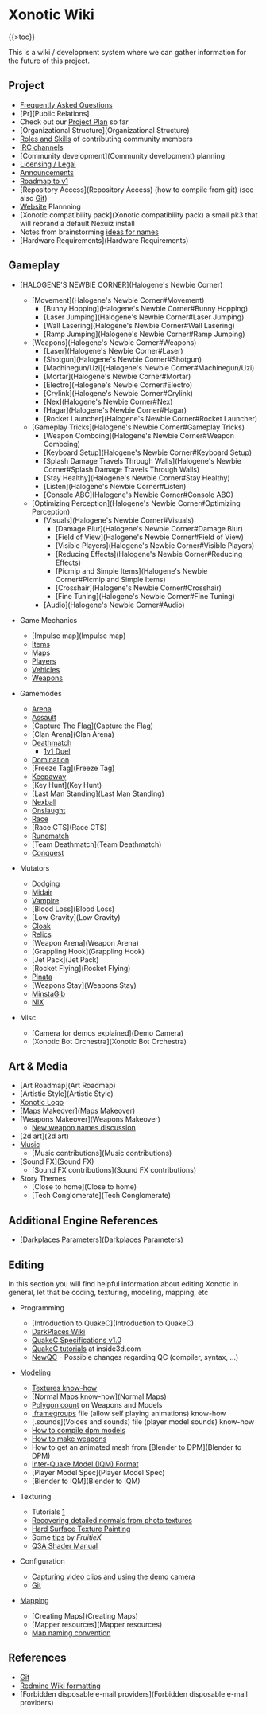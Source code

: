 Xonotic Wiki
============

{{\>toc}}

This is a wiki / development system where we can gather information for the future of this project.

Project
-------

-   [Frequently Asked Questions](Faq)
-   [Pr][Public Relations]
-   Check out our [Project Plan](plan) so far
-   [Organizational Structure](Organizational Structure)
-   [Roles and Skills](Roles) of contributing community members
-   [IRC channels](IRC)
-   [Community development](Community development) planning
-   [Licensing / Legal](Legal)
-   [Announcements](Announcements)
-   [Roadmap to v1](http://dev.xonotic.org/versions/show/3)
-   [Repository Access](Repository Access) (how to compile from git) (see also [Git](Git))
-   [Website](Website) Plannning
-   [Xonotic compatibility pack](Xonotic compatibility pack) a small pk3 that will rebrand a default Nexuiz install
-   Notes from brainstorming [ideas for names](names)
-   [Hardware Requirements](Hardware Requirements)

Gameplay
--------

-   [HALOGENE'S NEWBIE CORNER](Halogene's Newbie Corner)
    -   [Movement](Halogene's Newbie Corner\#Movement)
        -   [Bunny Hopping](Halogene's Newbie Corner\#Bunny Hopping)
        -   [Laser Jumping](Halogene's Newbie Corner\#Laser Jumping)
        -   [Wall Lasering](Halogene's Newbie Corner\#Wall Lasering)
        -   [Ramp Jumping](Halogene's Newbie Corner\#Ramp Jumping)
    -   [Weapons](Halogene's Newbie Corner\#Weapons)
        -   [Laser](Halogene's Newbie Corner\#Laser)
        -   [Shotgun](Halogene's Newbie Corner\#Shotgun)
        -   [Machinegun/Uzi](Halogene's Newbie Corner\#Machinegun/Uzi)
        -   [Mortar](Halogene's Newbie Corner\#Mortar)
        -   [Electro](Halogene's Newbie Corner\#Electro)
        -   [Crylink](Halogene's Newbie Corner\#Crylink)
        -   [Nex](Halogene's Newbie Corner\#Nex)
        -   [Hagar](Halogene's Newbie Corner\#Hagar)
        -   [Rocket Launcher](Halogene's Newbie Corner\#Rocket Launcher)
    -   [Gameplay Tricks](Halogene's Newbie Corner\#Gameplay Tricks)
        -   [Weapon Comboing](Halogene's Newbie Corner\#Weapon Comboing)
        -   [Keyboard Setup](Halogene's Newbie Corner\#Keyboard Setup)
        -   [Splash Damage Travels Through Walls](Halogene's Newbie Corner\#Splash Damage Travels Through Walls)
        -   [Stay Healthy](Halogene's Newbie Corner\#Stay Healthy)
        -   [Listen](Halogene's Newbie Corner\#Listen)
        -   [Console ABC](Halogene's Newbie Corner\#Console ABC)
    -   [Optimizing Perception](Halogene's Newbie Corner\#Optimizing Perception)
        -   [Visuals](Halogene's Newbie Corner\#Visuals)
            -   [Damage Blur](Halogene's Newbie Corner\#Damage Blur)
            -   [Field of View](Halogene's Newbie Corner\#Field of View)
            -   [Visible Players](Halogene's Newbie Corner\#Visible Players)
            -   [Reducing Effects](Halogene's Newbie Corner\#Reducing Effects)
            -   [Picmip and Simple Items](Halogene's Newbie Corner\#Picmip and Simple Items)
            -   [Crosshair](Halogene's Newbie Corner\#Crosshair)
            -   [Fine Tuning](Halogene's Newbie Corner\#Fine Tuning)
        -   [Audio](Halogene's Newbie Corner\#Audio)

-   Game Mechanics
    -   [Impulse map](Impulse map)
    -   [Items](Items)
    -   [Maps](Maps)
    -   [Players](Players)
    -   [Vehicles](Vehicles)
    -   [Weapons](Weapons)

-   Gamemodes
    -   [Arena](Arena)
    -   [Assault](Assault)
    -   [Capture The Flag](Capture the Flag)
    -   [Clan Arena](Clan Arena)
    -   [Deathmatch](Deathmatch)
        -   [1v1 Duel](1v1\_Duel)
    -   [Domination](Domination)
    -   [Freeze Tag](Freeze Tag)
    -   [Keepaway](Keepaway)
    -   [Key Hunt](Key Hunt)
    -   [Last Man Standing](Last Man Standing)
    -   [Nexball](Nexball)
    -   [Onslaught](Onslaught)
    -   [Race](Race)
    -   [Race CTS](Race CTS)
    -   [Runematch](Rune)
    -   [Team Deathmatch](Team Deathmatch)
    -   [Conquest](Conquest)

-   Mutators
    -   [Dodging](Dodging)
    -   [Midair](Midair)
    -   [Vampire](Vampire)
    -   [Blood Loss](Blood Loss)
    -   [Low Gravity](Low Gravity)
    -   [Cloak](Cloak)
    -   [Relics](Relics)
    -   [Weapon Arena](Weapon Arena)
    -   [Grappling Hook](Grappling Hook)
    -   [Jet Pack](Jet Pack)
    -   [Rocket Flying](Rocket Flying)
    -   [Pinata](Pinata)
    -   [Weapons Stay](Weapons Stay)
    -   [MinstaGib](MinstaGib)
    -   [NIX](NIX)

-   Misc
    -   [Camera for demos explained](Demo Camera)
    -   [Xonotic Bot Orchestra](Xonotic Bot Orchestra)

Art & Media
-----------

-   [Art Roadmap](Art Roadmap)
-   [Artistic Style](Artistic Style)
-   [Xonotic Logo](Logo)
-   [Maps Makeover](Maps Makeover)
-   [Weapons Makeover](Weapons Makeover)
    -   [New weapon names discussion](NamesWeapons)
-   [2d art](2d art)
-   [Music](Music)
    -   [Music contributions](Music contributions)
-   [Sound FX](Sound FX)
    -   [Sound FX contributions](Sound FX contributions)
-   Story Themes
    -   [Close to home](Close to home)
    -   [Tech Conglomerate](Tech Conglomerate)

Additional Engine References
----------------------------

-   [Darkplaces Parameters](Darkplaces Parameters)

Editing
-------

In this section you will find helpful information about editing Xonotic in general, let that be coding, texturing, modeling, mapping, etc

-   Programming
    -   [Introduction to QuakeC](Introduction to QuakeC)
    -   [DarkPlaces Wiki](http://dpwiki.slipgateconstruct.com/)
    -   [QuakeC Specifications v1.0](http://www.gamers.org/dEngine/quake/spec/quake-spec34/qc-menu.htm)
    -   [QuakeC tutorials](http://www.inside3d.com/tutorials.php) at inside3d.com
    -   [NewQC](NewQC) - Possible changes regarding QC (compiler, syntax, ...)

-   [Modeling](Modeling)
    -   [Textures know-how](Textures)
    -   [Normal Maps know-how](Normal Maps)
    -   [Polygon count](Polycounts) on Weapons and Models
    -   [.framegroups](framegroups) file (allow self playing animations) know-how
    -   [.sounds](Voices and sounds) file (player model sounds) know-how
    -   [How to compile dpm models](dpmodel)
    -   [How to make weapons](Weaponsystem)
    -   How to get an animated mesh from [Blender to DPM](Blender to DPM)
    -   [Inter-Quake Model (IQM) Format](http://lee.fov120.com/iqm/)
    -   [Player Model Spec](Player Model Spec)
    -   [Blender to IQM](Blender to IQM)

-   Texturing
    -   Tutorials [1](http://www.cgtextures.com/content.php?action=tutorials)
    -   [Recovering detailed normals from photo textures](http://www.cgtextures.com/content.php?action=tutorial&name=normalmap)
    -   [Hard Surface Texture Painting](http://forums.cgsociety.org/showthread.php?t=373024)
    -   Some [tips](http://forums.xonotic.org/showthread.php?tid=63&pid=445#pid445) by *FruitieX*
    -   [Q3A Shader Manual](http://toolz.nexuizninjaz.com/shader/)

-   Configuration
    -   [Capturing video clips and using the demo camera](democapture)
    -   [Git](Git)

-   [Mapping](Mapping)
    -   [Creating Maps](Creating Maps)
    -   [Mapper resources](Mapper resources)
    -   [Map naming convention](http://alientrap.org/forum/viewtopic.php?f=2&t=2363&sid=4f8a9e06ada52255e98bdfa744ec6beb#p27330)

References
----------

-   [Git](Git)
-   [Redmine Wiki formatting](http://www.redmine.org/wiki/1/RedmineTextFormatting)
-   [Forbidden disposable e-mail providers](Forbidden disposable e-mail providers)

